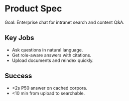 # Product Spec
Goal: Enterprise chat for intranet search and content Q&A.

## Key Jobs
- Ask questions in natural language.
- Get role-aware answers with citations.
- Upload documents and reindex quickly.

## Success
- <2s P50 answer on cached corpora.
- <10 min from upload to searchable.

